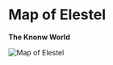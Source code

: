 <!-- TITLE: Elestel -->
<!-- SUBTITLE: A quick summary of Elestel -->

# Map of Elestel
**The Knonw World**

![Map of Elestel](https://i.imgur.com/wlyfEDU.jpg)



